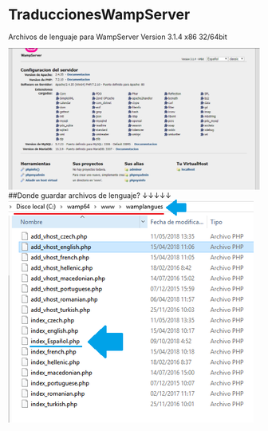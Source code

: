 # TraduccionesWampServer
Archivos de lenguaje para WampServer Version 3.1.4  x86 32/64bit

![index.php WAMP ES](/images/indexWampES.PNG)
##Donde guardar archivos de lenguaje? ↓↓↓↓↓
![Donde guardar archivos de lenguaje](/images/Directorio.png)

